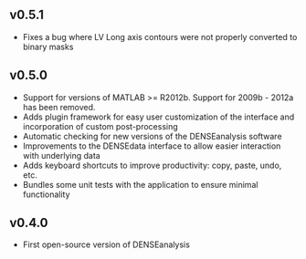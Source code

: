 ## v0.5.1
- Fixes a bug where LV Long axis contours were not properly converted to binary masks

## v0.5.0
- Support for versions of MATLAB >= R2012b. Support for 2009b - 2012a has
  been removed.
- Adds plugin framework for easy user customization of the interface and
  incorporation of custom post-processing
- Automatic checking for new versions of the DENSEanalysis software
- Improvements to the DENSEdata interface to allow easier interaction
  with underlying data
- Adds keyboard shortcuts to improve productivity: copy, paste, undo, etc.
- Bundles some unit tests with the application to ensure minimal functionality

## v0.4.0
- First open-source version of DENSEanalysis

